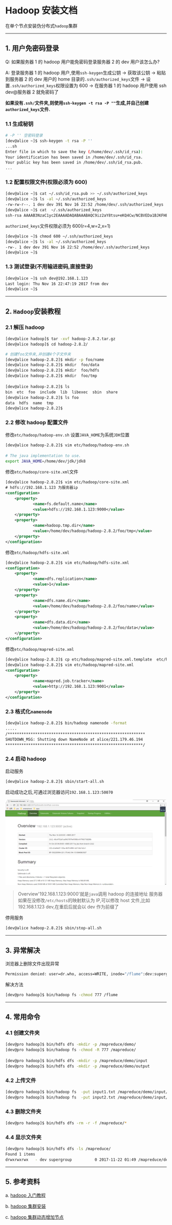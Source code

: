 # Hadoop 安装文档

在单个节点安装伪分布式`hadoop`集群

---

## 1. 用户免密码登录

Q: 如果服务器 1 的 hadoop 用户能免密码登录服务器 2 的 dev 用户该怎么办?

A: 登录服务器 1 的 hadoop 用户,使用`ssh-keygen`生成公钥 -> 获取该公钥 -> 粘贴到服务器 2 的 dev 用户的 home 目录的`.ssh/authorized_keys`文件 -> 设置`.ssh/authorized_keys`权限设置为 600 -> 在服务器 1 的 hadoop 用户使用 ssh dev@服务器 2 就免密码了

**如果没有`.ssh/`文件夹,则使用`ssh-keygen -t rsa -P ""`生成,并自己创建`authorized_keys`文件.**

### 1.1 生成秘钥

```sh
# -P '' 空密码登录
[dev@alice ~]$ ssh-keygen -t rsa -P ''
...sh
Enter file in which to save the key (/home/dev/.ssh/id_rsa):
Your identification has been saved in /home/dev/.ssh/id_rsa.
Your public key has been saved in /home/dev/.ssh/id_rsa.pub.
...
```

### 1.2 配置权限文件(权限必须为 600)

```sh
[dev@alice ~]$ cat ~/.ssh/id_rsa.pub >> ~/.ssh/authorized_keys
[dev@alice ~]$ ls -al ~/.ssh/authorized_keys
-rw-rw-r--. 1 dev dev 391 Nov 16 22:52 /home/dev/.ssh/authorized_keys
[dev@alice ~]$ cat  ~/.ssh/authorized_keys
ssh-rsa AAAAB3NzaC1yc2EAAAADAQABAAABAQC9iz2aY8tsu+eKQ4Cw/NCBVEDa1BJKFHBFirqbhcdSncQt8NPkFcNy6AR6f/Sb2a6Lr0my6YQIHLiVYcT/I0ilxNz4Pv+5cmQ66cxDUk3D1y7xS9WddBXaOIcR/X6kTfT6X0vlUYz5iEto1S/SzXrOdqK86Slesd4Amo64QgxDxnLufXSoOeSjIuO0EyEyd9rMlkiuwYzc6Wns0BWrTMOySzlJQN9ApALN7A5gynMi++LoeUoFjk2gotMfuzaHIxsf8sQf2XwtNVxXf4ADCvUpv41VohFsndeZblf9MB7LQU7+e1fca9DFGjogNDV+a/tvfhuIK7W0OotC7BxCe93T dev@alice
```

`authorized_keys`文件权限必须为 600(r=4,w=2,x=1)

```sh
[dev@alice ~]$ chmod 600 ~/.ssh/authorized_keys
[dev@alice ~]$ ls -al ~/.ssh/authorized_keys
-rw-. 1 dev dev 391 Nov 16 22:52 /home/dev/.ssh/authorized_keys
[dev@alice ~]$
```

### 1.3 测试登录(不用输进密码,直接登录)

```sh
[dev@alice ~]$ ssh dev@192.168.1.123
Last login: Thu Nov 16 22:47:19 2017 from dev
[dev@alice ~]$
```

---

## 2. `Hadoop`安装教程

### 2.1 解压 hadoop

```sh
[dev@alice hadoop]$ tar -xvf hadoop-2.8.2.tar.gz
[dev@alice hadoop]$ cd hadoop-2.8.2/
```

```sh
# 创建foo文件夹,并创建4个子文件夹
[dev@alice hadoop-2.8.2]$ mkdir -p foo/name
[dev@alice hadoop-2.8.2]$ mkdir  foo/data
[dev@alice hadoop-2.8.2]$ mkdir  foo/hdfs
[dev@alice hadoop-2.8.2]$ mkdir  foo/tmp

[dev@alice hadoop-2.8.2]$ ls
bin  etc  foo  include  lib  libexec  sbin  share
[dev@alice hadoop-2.8.2]$ ls foo
data  hdfs  name  tmp
[dev@alice hadoop-2.8.2]$
```

### 2.2 修改 hadoop 配置文件

修改`etc/hadoop/hadoop-env.sh`
设置`JAVA_HOME`为系统`JDK`位置

```sh
[dev@alice hadoop-2.8.2]$ vim etc/hadoop/hadoop-env.sh

# The java implementation to use.
export JAVA_HOME=/home/dev/jdk/jdk8
```

修改`etc/hadoop/core-site.xml`文件

```xml
[dev@alice hadoop-2.8.2]$ vim etc/hadoop/core-site.xml
# hdfs://192.168.1.123 为服务器ip
<configuration>
    <property>
            <name>fs.default.name</name>
            <value>hdfs://192.168.1.123:9000</value>
    </property>
    <property>
            <name>hadoop.tmp.dir</name>
            <value>/home/dev/hadoop/hadoop-2.8.2/foo/tmp</value>
    </property>
</configuration>
```

修改`etc/hadoop/hdfs-site.xml`

```xml
[dev@alice hadoop-2.8.2]$ vim etc/hadoop/hdfs-site.xml
<configuration>
    <property>
            <name>dfs.replication</name>
            <value>1</value>
    </property>
    <property>
            <name>dfs.name.dir</name>
            <value>/home/dev/hadoop/hadoop-2.8.2/foo/name</value>
    </property>
    <property>
            <name>dfs.data.dir</name>
            <value>/home/dev/hadoop/hadoop-2.8.2/foo/data</value>
    </property>
</configuration>
```

修改`etc/hadoop/mapred-site.xml`

```xml
[dev@alice hadoop-2.8.2]$ cp etc/hadoop/mapred-site.xml.template  etc/hadoop/mapred-site.xml
[dev@alice hadoop-2.8.2]$ vim etc/hadoop/mapred-site.xml
<configuration>
    <property>
            <name>mapred.job.tracker</name>
            <value>http://192.168.1.123:9001</value>
    </property>
</configuration>
```

### 2.3 格式化`namenode`

```sh
[dev@alice hadoop-2.8.2]$ bin/hadoop namenode -format
.....
/************************************************************
SHUTDOWN_MSG: Shutting down NameNode at alice/221.179.46.194
************************************************************/
```

### 2.4 启动 hadoop

启动服务

```sh
[dev@alice hadoop-2.8.2]$ sbin/start-all.sh
```

启动成功之后,可通过浏览器访问`192.168.1.123:50070`

![hadoop-success](imgs/hdfs-view.png)

> Overview'192.168.1.123:9000'就是`java`调用 hadoop 的连接地址
> 服务器如果在没修改`/etc/hosts`的映射默认为 IP,可以修改 host 文件,比如 192.168.1.123 dev,在重启后就会以 dev 作为前缀了

停用服务

```sh
[dev@alice hadoop-2.8.2]$ sbin/stop-all.sh
```

---

## 3. 异常解决

浏览器上删除文件出现异常

```sh
Permission denied: user=dr.who, access=WRITE, inode="/flume":dev:supergroup:drwxr-xr-x
```

解决方法

```sh
[dev@pro hadoop]$ bin/hadoop fs -chmod 777 /flume
```

---

## 4. 常用命令

### 4.1 创建文件夹

```sh
[dev@pro hadoop]$ bin/hdfs dfs -mkdir -p /mapreduce/demo/
[dev@pro hadoop]$ bin/hadoop fs -chmod -R 777 /mapreduce/

[dev@pro hadoop]$ bin/hdfs dfs -mkdir -p /mapreduce/demo/input
[dev@pro hadoop]$ bin/hdfs dfs -mkdir -p /mapreduce/demo/output
```

### 4.2 上传文件

```sh
[dev@pro hadoop]$ bin/hadoop fs  -put input1.txt /mapreduce/demo/input/
[dev@pro hadoop]$ bin/hadoop fs  -put input2.txt /mapreduce/demo/input/
```

### 4.3 删除文件夹

```sh
[dev@pro hadoop]$ bin/hdfs dfs -rm -r -f /mapreduce/*
```

### 4.4 显示文件夹

```sh
[dev@pro hadoop]$ bin/hdfs dfs -ls /mapreduce/
Found 1 items
drwxrwxrwx   - dev supergroup          0 2017-11-22 01:49 /mapreduce/demo
```

---

## 5. 参考资料

a. [hadoop 入门教程](http://blog.csdn.net/hitwengqi/article/details/8008203)

b. [hadoop 集群安装](https://www.cnblogs.com/xuxy03/p/5922047.html)

c. [hadoop 集群动态增加节点](https://blog.csdn.net/sheng119/article/details/78854117)
